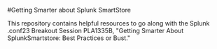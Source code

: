 #Getting Smarter about Splunk SmartStore

This repository contains helpful resources to go along with the Splunk .conf23 Breakout Session PLA1335B, "Getting Smarter About SplunkSmartstore: Best Practices or Bust."
